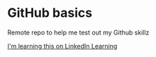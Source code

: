 # GitHub basics
Remote repo to help me test out my Github skillz

[I'm learning this on LinkedIn Learning](https://www.linkedin.com/learning)
